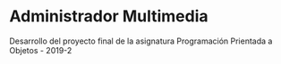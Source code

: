 # Administrador Multimedia

Desarrollo del proyecto final de la asignatura Programación Prientada a Objetos - 2019-2
